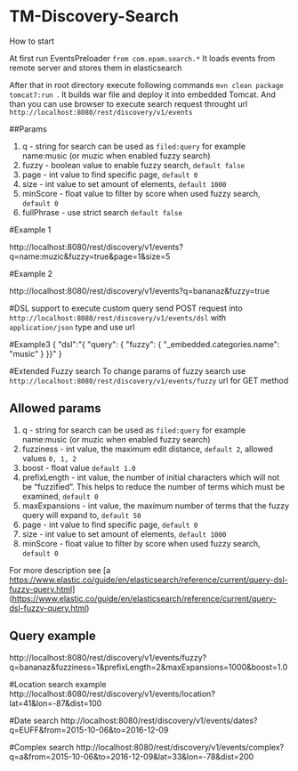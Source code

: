 # TM-Discovery-Search
How to start

At first run EventsPreloader ```from com.epam.search.*``` It loads events from remote server and stores them in elasticsearch

After that in root directory execute following commands ```mvn clean package tomcat7:run ```. 
It builds war file and deploy it into embedded Tomcat.
And than you can use browser to execute search request throught url ```http://localhost:8080/rest/discovery/v1/events``` 

##Params
1. q - string for search can be used as ```filed:query``` for example name:music (or muzic when enabled fuzzy search)
2. fuzzy - boolean value to enable fuzzy search, ```default false``` 
3. page - int value to find specific page, ```default 0 ```
4. size - int value to set amount of elements, ```default 1000```
5. minScore - float value to filter by score when used fuzzy search, ```default 0```
6. fullPhrase - use strict search ```default false``` 


#Example 1

http://localhost:8080/rest/discovery/v1/events?q=name:muzic&fuzzy=true&page=1&size=5

#Example 2

http://localhost:8080/rest/discovery/v1/events?q=bananaz&fuzzy=true

#DSL support
to execute custom query send POST request into ```http://localhost:8080/rest/discovery/v1/events/dsl``` with ```application/json``` type and use url

#Example3
{
    "dsl":"{  \"query\": {    \"fuzzy\": {      \"_embedded.categories.name\": \"music\"    }  }}"
}

#Extended Fuzzy search
To change params of fuzzy search use ```http://localhost:8080/rest/discovery/v1/events/fuzzy``` url for GET method

## Allowed params
1. q - string for search can be used as ```filed:query``` for example name:music (or muzic when enabled fuzzy search)
2. fuzziness - int value, the maximum edit distance, ```default 2```, allowed values ```0, 1, 2``` 
3. boost - float value ```default 1.0```
4. prefixLength - int value, the number of initial characters which will not be “fuzzified”. This helps to reduce the number of terms     which must be examined, ```default 0```
5. maxExpansions - int value, the maximum number of terms that the fuzzy query will expand to,  ```default 50```
6. page - int value to find specific page, ```default 0 ```
7. size - int value to set amount of elements, ```default 1000```
8. minScore - float value to filter by score when used fuzzy search, ```default 0```

For more description see [a https://www.elastic.co/guide/en/elasticsearch/reference/current/query-dsl-fuzzy-query.html] (https://www.elastic.co/guide/en/elasticsearch/reference/current/query-dsl-fuzzy-query.html)

## Query example 
http://localhost:8080/rest/discovery/v1/events/fuzzy?q=bananaz&fuzziness=1&prefixLength=2&maxExpansions=1000&boost=1.0

#Location search example
http://localhost:8080/rest/discovery/v1/events/location?lat=41&lon=-87&dist=100

#Date search
http://localhost:8080/rest/discovery/v1/events/dates?q=EUFF&from=2015-10-06&to=2016-12-09

#Complex search
http://localhost:8080/rest/discovery/v1/events/complex?q=a&from=2015-10-06&to=2016-12-09&lat=33&lon=-78&dist=200


